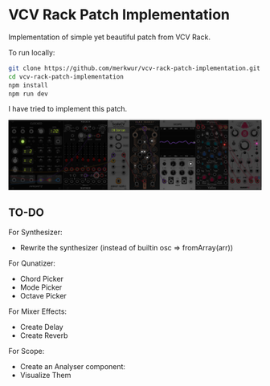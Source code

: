 # VCV Rack Patch Implementation

Implementation of simple yet beautiful patch from VCV Rack.

To run locally: 

```bash
git clone https://github.com/merkwur/vcv-rack-patch-implementation.git
cd vcv-rack-patch-implementation
npm install
npm run dev
```

I have tried to implement this patch. 

![Schematic](./src/assets/schematics.png)



## TO-DO  

For Synthesizer:
 - Rewrite the synthesizer (instead of builtin osc => fromArray(arr))

For Qunatizer:
 - Chord Picker 
 - Mode Picker 
 - Octave Picker

For Mixer Effects:
 - Create Delay
 - Create Reverb

For Scope:
 - Create an Analyser component:
 - Visualize Them



